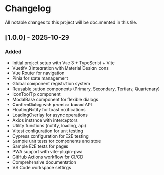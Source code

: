 # Changelog

All notable changes to this project will be documented in this file.

## [1.0.0] - 2025-10-29

### Added

- Initial project setup with Vue 3 + TypeScript + Vite
- Vuetify 3 integration with Material Design Icons
- Vue Router for navigation
- Pinia for state management
- Global component registration system
- Reusable button components (Primary, Secondary, Tertiary, Quartenary)
- IconToolTip component
- ModalBase component for flexible dialogs
- ConfirmDialog with promise-based API
- FloatingNotify for toast notifications
- LoadingOverlay for async operations
- Axios instance with interceptors
- Utility functions (notify, loading, api)
- Vitest configuration for unit testing
- Cypress configuration for E2E testing
- Sample unit tests for components and store
- Sample E2E tests for pages
- PWA support with vite-plugin-pwa
- GitHub Actions workflow for CI/CD
- Comprehensive documentation
- VS Code workspace settings
